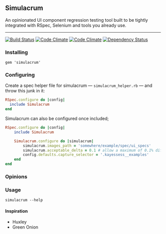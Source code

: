 ## Simulacrum

An opinionated UI component regression testing tool built to be tightly integrated with RSpec, Selenium and tools you already use.

***

[![Build Status](https://travis-ci.org/plasticine/simulacrum.svg)](https://travis-ci.org/plasticine/simulacrum) [![Code Climate](https://codeclimate.com/github/plasticine/simulacrum/coverage.png)](https://codeclimate.com/github/plasticine/simulacrum) [![Code Climate](https://codeclimate.com/github/plasticine/simulacrum.png)](https://codeclimate.com/github/plasticine/simulacrum) [![Dependency Status](https://gemnasium.com/plasticine/simulacrum.svg)](https://gemnasium.com/plasticine/simulacrum)

### Installing
`gem 'simulacrum'`

### Configuring

Create a spec helper file for simulacrum — `simulacrum_helper.rb` — and throw this junk in it:

```ruby
RSpec.configure do |config|
  include Simulacrum
end
```

Simulacrum can also be configured once included;

```ruby
RSpec.configure do |config|
	include Simulacrum

	Simulacrum.configure do |simulacrum|
		simulacrum.images_path = 'somewhere/example/spec/ui_specs'
		simulacrum.acceptable_delta = 0.1 # allow a maximum of 0.1% difference
		config.defaults.capture_selector = '.kayessess__examples'
	end
end
```

### Opinions

### Usage

```shell
simulacrum --help
```




<!-- Simulacrum provides a small DSL for configuring and managing UI tests from within Rspec. Basically it boils down to these three methods;

- `component`
- `configure_browser`
- `look_the_same` -->

#### Inspiration

- Huxley
- Green Onion
